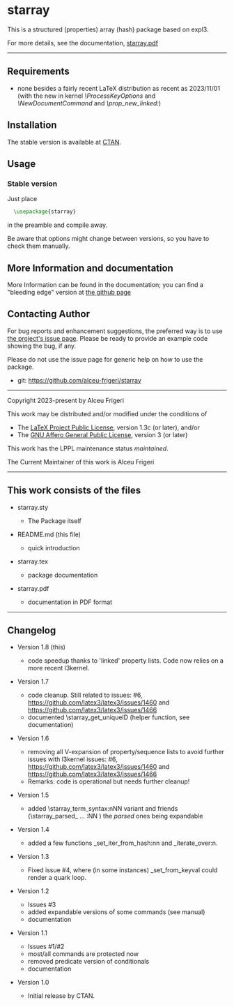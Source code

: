 starray
==========

This is a structured (properties) array (hash) package based on expl3.

For more details,  see the documentation,
[starray.pdf](http://mirrors.ctan.org/macros/latex/contrib/starray/doc/starray.pdf)

--------------

## Requirements
* none besides a fairly recent LaTeX distribution as recent as 2023/11/01
(with the new in kernel *\ProcessKeyOptions* and *\NewDocumentCommand* and *\prop_new_linked:*)

## Installation
The stable version is available at [CTAN](https://ctan.org/pkg/starray).

## Usage
### Stable version
Just place
```latex
  \usepackage{starray}
```

in the preamble and compile away.


Be aware that options might change between versions, so you have to check them manually.

## More Information and documentation
More Information can be found in the documentation; you can find a  "bleeding edge" version
at [the github page](http://github.com/alceu-frigeri/starray)

## Contacting Author

For bug reports and enhancement suggestions, the preferred way is to use
[the project's issue page](https://github.com/alceu-frigeri/starray/issues).
Please be ready to provide an example code showing the bug, if any.

Please do not use the issue page for generic help on how to use the package.

* git: https://github.com/alceu-frigeri/starray

-------------
Copyright 2023-present by Alceu Frigeri

 This work may be distributed and/or modified under the
 conditions of

 * The [LaTeX Project Public License](http://www.latex-project.org/lppl.txt), version 1.3c (or later), and/or
 * The [GNU Affero General Public License](https://www.gnu.org/licenses/agpl-3.0.html), version 3 (or later)

This work has the LPPL maintenance status *maintained*.

The Current Maintainer of this work is Alceu Frigeri

-------------
## This work consists of the files

* starray.sty
    - The Package itself

* README.md (this file)
    - quick introduction

* starray.tex
    - package documentation

* starray.pdf
    - documentation in PDF format

-------------

## Changelog
* Version 1.8 (this) 
    - code speedup thanks to 'linked' property lists. Code now relies on a more recent l3kernel.

* Version 1.7
    - code cleanup. Still related to issues: #6, https://github.com/latex3/latex3/issues/1460 and https://github.com/latex3/latex3/issues/1466
    - documented \starray_get_uniqueID (helper function, see documentation)

* Version 1.6
    - removing all V-expansion of property/sequence lists to avoid further issues with l3kernel 
      issues: #6, https://github.com/latex3/latex3/issues/1460 and https://github.com/latex3/latex3/issues/1466
    - Remarks: code is operational but needs further cleanup!

* Version 1.5
    - added \starray_term_syntax:nNN variant and friends (\starray_parsed_ ... :NN ) the _parsed_ ones being expandable

* Version 1.4
    - added a few functions _set_iter_from_hash:nn and _iterate_over:n.

* Version 1.3 
    - Fixed issue #4, where (in some instances) _set_from_keyval could render a quark loop.

* Version 1.2
    - Issues #3
    - added expandable versions of some commands (see manual)
    - documentation

* Version 1.1
    - Issues #1/#2
    - most/all commands are protected now
    - removed predicate version of conditionals
    - documentation


* Version 1.0
    - Initial release  by CTAN.
